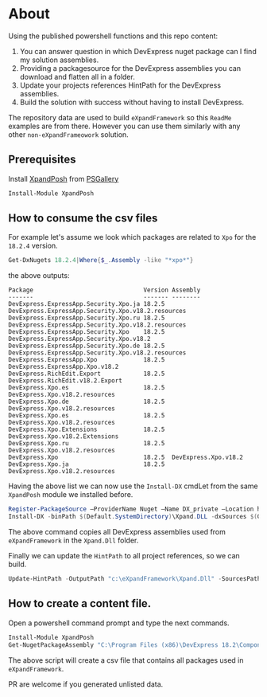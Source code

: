 # About

Using the published powershell functions and this repo content:
1. You can answer question in which DevExpress nuget package can I find my solution assemblies.
2. Providing a packagesource for the DevExpress assemblies you can download and flatten all in a folder.
3. Update your projects references HintPath for the DevExpress assemblies.
4. Build the solution with success without having to install DevExpress.

The repository data are used to build `eXpandFramework` so this `ReadMe` examples are from there. However you can use them similarly with any other `non-eXpandFrameowork` solution.
## Prerequisites
Install [XpandPosh](https://www.powershellgallery.com/packages/XpandPosh/) from [PSGallery](https://www.powershellgallery.com/)

```ps1
Install-Module XpandPosh
```
## How to consume the csv files
For example let's assume we look which packages are related to `Xpo` for the `18.2.4` version.
```ps1
Get-DxNugets 18.2.4|Where{$_.Assembly -like "*xpo*"}
```
the above outputs:
```
Package                               Version Assembly
-------                               ------- --------
DevExpress.ExpressApp.Security.Xpo.ja 18.2.5  DevExpress.ExpressApp.Security.Xpo.v18.2.resources
DevExpress.ExpressApp.Security.Xpo.ru 18.2.5  DevExpress.ExpressApp.Security.Xpo.v18.2.resources
DevExpress.ExpressApp.Security.Xpo    18.2.5  DevExpress.ExpressApp.Security.Xpo.v18.2
DevExpress.ExpressApp.Security.Xpo.de 18.2.5  DevExpress.ExpressApp.Security.Xpo.v18.2.resources
DevExpress.ExpressApp.Xpo             18.2.5  DevExpress.ExpressApp.Xpo.v18.2
DevExpress.RichEdit.Export            18.2.5  DevExpress.RichEdit.v18.2.Export
DevExpress.Xpo.es                     18.2.5  DevExpress.Xpo.v18.2.resources
DevExpress.Xpo.de                     18.2.5  DevExpress.Xpo.v18.2.resources
DevExpress.Xpo.es                     18.2.5  DevExpress.Xpo.v18.2.resources
DevExpress.Xpo.Extensions             18.2.5  DevExpress.Xpo.v18.2.Extensions
DevExpress.Xpo.ru                     18.2.5  DevExpress.Xpo.v18.2.resources
DevExpress.Xpo                        18.2.5  DevExpress.Xpo.v18.2
DevExpress.Xpo.ja                     18.2.5  DevExpress.Xpo.v18.2.resources
```

Having the above list we can now use the `Install-DX` cmdLet from the same `XpandPosh` module we installed before.

```ps1
Register-PackageSource –ProviderName Nuget –Name DX_private –Location https://nuget.devexpress.com/YOURTOKEN
Install-DX -binPath $(Default.SystemDirectory)\Xpand.DLL -dxSources $(Get-PackageSourceLocations -join ";") -sourcePath $(Default.SystemDirectory) -dxVersion 18.2.5 

```
The above command copies all DevExpress assemblies used from `eXpandFramework` in the `Xpand.Dll` folder.

Finally we can update the `HintPath` to all project references, so we can build.

```ps1
Update-HintPath -OutputPath "c:\eXpandFramework\Xpand.Dll" -SourcesPath "c:\eXpandFramework"
```

## How to create a content file.
Open a powershell command prompt and type the next commands.

```ps1
Install-Module XpandPosh
Get-NugetPackageAssembly "C:\Program Files (x86)\DevExpress 18.2\Components\System\Components\Packages"|Export-Csv 18.2.5.csv
```

The above script will create a csv file that contains all packages used in `eXpandFramework`.

PR are welcome if you generated unlisted data. 

